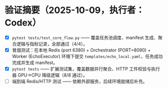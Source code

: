 # 验证摘要（2025-10-09，执行者：Codex）

- [x] `pytest tests/test_core_flow.py` —— 覆盖任务池调度、manifest 生成、聚合逻辑与指标记录，全部通过（4/4）。
- [x] 冒烟测试：在本地 Redis (port 6380) + Orchestrator (PORT=8090) + Worker (EchoExecutor) 环境下提交 `templates/echo_local.yaml`，任务成功完成并生成 manifest。
- [x] `pytest tests` —— 扩展测试集，覆盖数据并行聚合、HTTP 工件校验与执行器 GPU→CPU 降级逻辑（8/8 通过）。
- [ ] 端到端 Redis/HTTP 测试 —— 依赖外部服务，后续环境就绪后补充。
